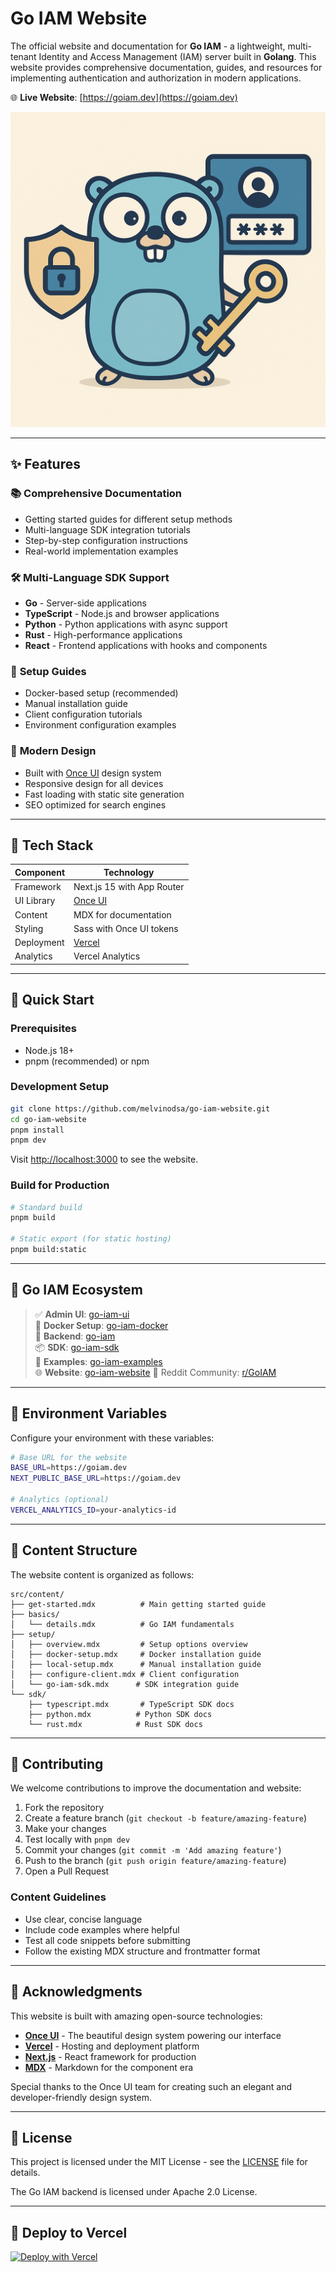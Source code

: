 # Go IAM Website

The official website and documentation for **Go IAM** - a lightweight, multi-tenant Identity and Access Management (IAM) server built in **Golang**. This website provides comprehensive documentation, guides, and resources for implementing authentication and authorization in modern applications.

🌐 **Live Website**: [https://goiam.dev](https://goiam.dev)

![Go IAM Website](public/images/og/home.png)

---

## ✨ Features

### 📚 **Comprehensive Documentation**

- Getting started guides for different setup methods
- Multi-language SDK integration tutorials
- Step-by-step configuration instructions
- Real-world implementation examples

### 🛠️ **Multi-Language SDK Support**

- **Go** - Server-side applications
- **TypeScript** - Node.js and browser applications
- **Python** - Python applications with async support
- **Rust** - High-performance applications
- **React** - Frontend applications with hooks and components

### 🔧 **Setup Guides**

- Docker-based setup (recommended)
- Manual installation guide
- Client configuration tutorials
- Environment configuration examples

### 🎨 **Modern Design**

- Built with [Once UI](https://once-ui.com) design system
- Responsive design for all devices
- Fast loading with static site generation
- SEO optimized for search engines

---

## 🧰 Tech Stack

| Component  | Technology                     |
| ---------- | ------------------------------ |
| Framework  | Next.js 15 with App Router     |
| UI Library | [Once UI](https://once-ui.com) |
| Content    | MDX for documentation          |
| Styling    | Sass with Once UI tokens       |
| Deployment | [Vercel](https://vercel.com)   |
| Analytics  | Vercel Analytics               |

---

## 🚀 Quick Start

### Prerequisites

- Node.js 18+
- pnpm (recommended) or npm

### Development Setup

```bash
git clone https://github.com/melvinodsa/go-iam-website.git
cd go-iam-website
pnpm install
pnpm dev
```

Visit [http://localhost:3000](http://localhost:3000) to see the website.

### Build for Production

```bash
# Standard build
pnpm build

# Static export (for static hosting)
pnpm build:static
```

---

## 📖 Go IAM Ecosystem

> ✅ **Admin UI**: [go-iam-ui](https://github.com/melvinodsa/go-iam-ui)  
> 🐳 **Docker Setup**: [go-iam-docker](https://github.com/melvinodsa/go-iam-docker)  
> 🔐 **Backend**: [go-iam](https://github.com/melvinodsa/go-iam)  
> 📦 **SDK**: [go-iam-sdk](https://github.com/melvinodsa/go-iam-sdk)  
> 🚀 **Examples**: [go-iam-examples](https://github.com/melvinodsa/go-iam-examples)  
> 🌐 **Website**: [go-iam-website](https://github.com/melvinodsa/go-iam-website)
> 💬 Reddit Community: [r/GoIAM](https://www.reddit.com/r/GoIAM/)

---

## 🔧 Environment Variables

Configure your environment with these variables:

```bash
# Base URL for the website
BASE_URL=https://goiam.dev
NEXT_PUBLIC_BASE_URL=https://goiam.dev

# Analytics (optional)
VERCEL_ANALYTICS_ID=your-analytics-id
```

---

## 📝 Content Structure

The website content is organized as follows:

```
src/content/
├── get-started.mdx          # Main getting started guide
├── basics/
│   └── details.mdx          # Go IAM fundamentals
├── setup/
│   ├── overview.mdx         # Setup options overview
│   ├── docker-setup.mdx     # Docker installation guide
│   ├── local-setup.mdx      # Manual installation guide
│   ├── configure-client.mdx # Client configuration
│   └── go-iam-sdk.mdx      # SDK integration guide
└── sdk/
    ├── typescript.mdx       # TypeScript SDK docs
    ├── python.mdx          # Python SDK docs
    └── rust.mdx            # Rust SDK docs
```

---

## 🤝 Contributing

We welcome contributions to improve the documentation and website:

1. Fork the repository
2. Create a feature branch (`git checkout -b feature/amazing-feature`)
3. Make your changes
4. Test locally with `pnpm dev`
5. Commit your changes (`git commit -m 'Add amazing feature'`)
6. Push to the branch (`git push origin feature/amazing-feature`)
7. Open a Pull Request

### Content Guidelines

- Use clear, concise language
- Include code examples where helpful
- Test all code snippets before submitting
- Follow the existing MDX structure and frontmatter format

---

## 🙏 Acknowledgments

This website is built with amazing open-source technologies:

- **[Once UI](https://once-ui.com)** - The beautiful design system powering our interface
- **[Vercel](https://vercel.com)** - Hosting and deployment platform
- **[Next.js](https://nextjs.org)** - React framework for production
- **[MDX](https://mdxjs.com)** - Markdown for the component era

Special thanks to the Once UI team for creating such an elegant and developer-friendly design system.

---

## 📄 License

This project is licensed under the MIT License - see the [LICENSE](LICENSE) file for details.

The Go IAM backend is licensed under Apache 2.0 License.

---

## 🚀 Deploy to Vercel

[![Deploy with Vercel](https://vercel.com/button)](https://vercel.com/new/clone?repository-url=https%3A%2F%2Fgithub.com%2Fmelvinodsa%2Fgo-iam-website&project-name=go-iam-website&repository-name=go-iam-website&demo-title=Go%20IAM%20Website&demo-description=Official%20website%20and%20documentation%20for%20Go%20IAM&demo-url=https%3A%2F%2Fgoiam.dev)
